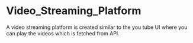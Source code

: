 # Video_Streaming_Platform
A video streaming platform is created similar to the you tube UI where you can play the videos which is fetched from API.
